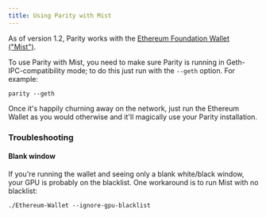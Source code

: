 ```yaml
---
title: Using Parity with Mist
---
```


As of version 1.2, Parity works with the [Ethereum Foundation Wallet ("Mist")](https://github.com/ethereum/mist/releases).

To use Parity with Mist, you need to make sure Parity is running in Geth-IPC-compatibility mode; to do this just run with the `--geth` option. For example:

```
parity --geth
```

Once it's happily churning away on the network, just run the Ethereum Wallet as you would otherwise and it'll magically use your Parity installation.

### Troubleshooting

#### Blank window

If you're running the wallet and seeing only a blank white/black window, your GPU is probably on the blacklist. One workaround is to run Mist with no blacklist:

```
./Ethereum-Wallet --ignore-gpu-blacklist
```

